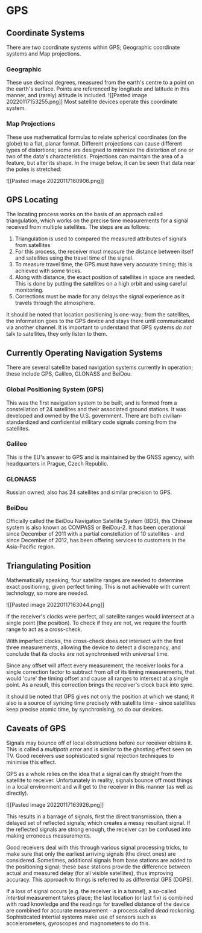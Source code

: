 # GPS

## Coordinate Systems
There are two coordinate systems within GPS; Geographic coordinate systems and Map projections.

### Geographic

These use decimal degrees, measured from the earth's centre to a point on the earth's surface. Points are referenced by longitude and latitude in this manner, and (rarely) altitude is included.
	![[Pasted image 20220117153255.png]] 
	Most satellite devices operate this coordinate system.

### Map Projections

These use mathematical formulas to relate spherical coordinates (on the globe) to a flat, planar format. Different projections can cause different types of distortions; some are designed to minimize the distortion of one or two of the data's characteristics. Projections can maintain the area of a feature, but alter its shape. In the image below, it can be seen that data near the poles is stretched:

![[Pasted image 20220117160906.png]]


## GPS Locating

The locating process works on the basis of an approach called triangulation, which works on the precise time measurements for a signal received from multiple satellites. The steps are as follows:

1. Triangulation is used to compared the measured attributes of signals from satellites
2. For this process, the receiver must measure the distance between itself and satellites using the travel time of the signal.
3. To measure travel time, the GPS must have very accurate timing; this is achieved with some tricks.
4. Along with distance, the exact position of satellites in space are needed. This is done by putting the satellites on a high orbit and using careful monitoring.
5. Corrections must be made for any delays the signal experience as it travels through the atmosphere.

It should be noted that location positioning is one-way; from the satellites, the information goes to the GPS device and stays there until communicated via another channel. It is important to understand that GPS systems *do not* talk to satellites, they only listen to them.

## Currently Operating Navigation Systems

There are several satellite based navigation systems currently in operation; these include GPS, Galileo, GLONASS and BeiDou.

### Global Positioning System (GPS)
This was the first navigation system to be built, and is formed from a constellation of 24 satellites and their associated ground stations. It was developed and owned by the U.S. government. There are both civilian-standardized and confidential millitary code signals coming from the satellites.


### Galileo

This is the EU's answer to GPS and is maintained by the GNSS agency, with headquarters in Prague, Czech Republic.

### GLONASS

Russian owned; also has 24 satellites and similar precision to GPS.

### BeiDou

Officially called the BeiDou Navigation Satellite System (BDS), this Chinese system is also known as COMPASS or BeiDou-2. It has been operational since December of 2011 with a partial constellation of 10 satellites - and since December of 2012, has been offering services to customers in the Asia-Pacific region.

## Triangulating Position

Mathematically speaking, four satellite ranges are needed to determine exact positioning, given perfect timing. This is not achievable with current technology, so more are needed.  

![[Pasted image 20220117163044.png]]

If the receiver's clocks were perfect, all satellite ranges would intersect at a single point (the position). To check if they are not, we require the fourth range to act as a cross-check. 

With imperfect clocks, the cross-check does *not* intersect with the first three measurements, allowing the device to detect a discrepancy, and conclude that its clocks are not synchronised with universal time. 

Since any offset will affect every measurement, the receiver looks for a single correction factor to subtract from *all* of its timing measurements, that would 'cure' the timing offset and cause all ranges to intersect at a single point. As a result, this correction brings the receiver's clock back into sync.

It should be noted that GPS gives not only the position at which we stand; it also is a source of syncing time precisely with satellite time - since satellites keep precise atomic time, by synchronising, so do our devices.

## Caveats of GPS

Signals may bounce off of local obstructions before our receiver obtains it. This is called a *multipath error* and is similar to the ghosting effect seen on TV. Good receivers use sophisticated signal rejection techniques to minimise this effect.

GPS as a whole relies on the idea that a signal can fly straight from the satellite to receiver. Unfortunately in reality, signals bounce off most things in a local environment and will get to the receiver in this manner (as well as directly). 

![[Pasted image 20220117163926.png]]

This results in a barrage of signals, first the direct transmission, then a delayed set of reflected signals; which creates a messy resultant signal. If the reflected signals are strong enough, the receiver can be confused into making erroneous measurements.

Good receivers deal with this through various signal processing tricks, to make sure that only the earliest arriving signals (the direct ones) are considered. Sometimes, additional signals from base stations are added to the positioning signal; these base stations provide the difference between actual and measured delay (for all visible satellites), thus improving accuracy. This approach to things is referred to as differential GPS (DGPS).

If a loss of signal occurs (e.g. the receiver is in a tunnel), a so-called *intertial* measurement takes place; the last location (or last fix) is combined with road knowledge and the readings for travelled distance of the device are combined for accurate measurement - a process called *dead reckoning.* Sophisticated intertial systems make use of sensors such as accelerometers, gyroscopes and magnometers to do this.



